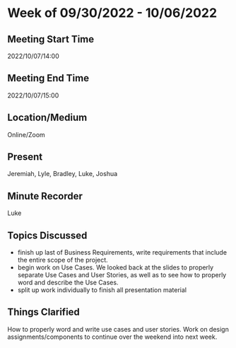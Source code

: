 # Week of 09/30/2022 - 10/06/2022

## Meeting Start Time

2022/10/07/14:00

## Meeting End Time

2022/10/07/15:00

## Location/Medium

Online/Zoom

## Present

Jeremiah, Lyle, Bradley, Luke, Joshua

## Minute Recorder

Luke

## Topics Discussed
- finish up last of Business Requirements, write requirements that include the entire scope of the project.
- begin work on Use Cases. We looked back at the slides to properly separate Use Cases and User Stories, as well as to  see how to properly word and describe the Use Cases.
- split up work individually to finish all presentation material

## Things Clarified
How to properly word and write use cases and user stories. Work on design assignments/components to continue over the weekend into next week. 